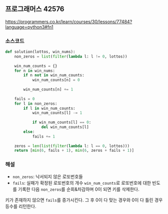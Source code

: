 ## 프로그래머스 42576
https://programmers.co.kr/learn/courses/30/lessons/77484?language=python3#fn1

### 소스코드
```py
def solution(lottos, win_nums):
    non_zeros = list(filter(lambda l: l != 0, lottos))
    
    win_num_counts = {}
    for n in win_nums:
        if n not in win_num_counts:
            win_num_counts[n] = 0
        
        win_num_counts[n] += 1
    
    fails = 0
    for l in non_zeros:
        if l in win_num_counts:
            win_num_counts[l] -= 1
            
            if win_num_counts[l] == 0:
                del win_num_counts[l]
        else:
            fails += 1
    
    zeros = len(list(filter(lambda l: l == 0, lottos)))
    return [min(6, fails + 1), min(6, zeros + fails + 1)]
```

### 해설
* `non_zeros`: 낙서되지 않은 로또번호들
* `fails`: 실패가 확정된 로또번호의 개수
`win_num_counts`로 로또번호에 대한 빈도를 기록한 다음 `non_zeros`를 순회&차감하며 0이 되면 키를 삭제한다.

키가 존재하지 않으면 `fails`를 증가시킨다. 그 후 0이 다 맞는 경우와 0이 다 틀린 경우 등수를 리턴한다.
